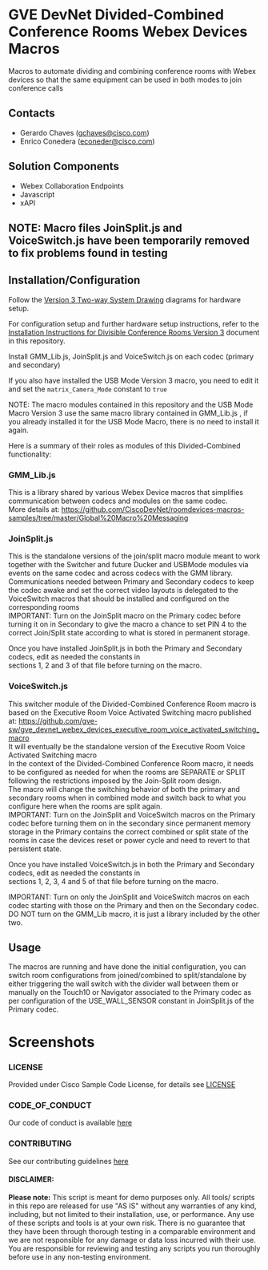 # GVE DevNet Divided-Combined Conference Rooms Webex Devices Macros
Macros to automate dividing and combining conference rooms with Webex devices so that the same equipment can be used in both modes to join conference calls  


## Contacts  
* Gerardo Chaves (gchaves@cisco.com)
* Enrico Conedera (econeder@cisco.com)
  
## Solution Components  
* Webex Collaboration Endpoints  
* Javascript  
* xAPI  
  
  
  
## NOTE: Macro files JoinSplit.js and VoiceSwitch.js have been temporarily removed to fix problems found in testing





## Installation/Configuration  

Follow the [Version 3 Two-way System Drawing](./Version_3_Two-way_System_Drawing.pdf) diagrams for hardware setup.  

For configuration setup and further hardware setup instructions, refer to the [Installation Instructions for Divisible Conference Rooms Version 3](./Installation_Instructions_for_Divisible_Conference_Rooms_Version_3.pdf) document in this repository.  

Install GMM_Lib.js, JoinSplit.js and VoiceSwitch.js on each codec (primary and secondary)  

If you also have installed the USB Mode Version 3 macro, you need to edit it and set the `matrix_Camera_Mode` constant to `true`  

NOTE: The macro modules contained in this repository and the USB Mode Macro Version 3 use the same macro library contained in GMM_Lib.js , if 
you already installed it for the USB Mode Macro, there is no need to install it again.  

Here is a summary of their roles as modules of this Divided-Combined functionality: 

### GMM_Lib.js  

This is a library shared by various Webex Device macros that simplifies communication between codecs and modules on the same codec.  
More details at: https://github.com/CiscoDevNet/roomdevices-macros-samples/tree/master/Global%20Macro%20Messaging  


### JoinSplit.js  

This is the standalone versions of the join/split macro module meant to work together with the Switcher and future Ducker 
and USBMode modules via events on the same codec and across codecs with the GMM library.  
Communications needed between Primary and Secondary codecs to keep the codec awake and set the correct 
video layouts is delegated to the VoiceSwitch macros that should be installed and configured on the corresponding rooms  
IMPORTANT: Turn on the JoinSplit macro on the Primary codec before turning it on in Secondary to give the macro a chance 
to set PIN 4 to the correct Join/Split state according to what is stored in permanent storage.  

Once you have installed JoinSplit.js in both the Primary and Secondary codecs, edit as needed the constants in  
sections 1, 2 and 3 of that file before turning on the macro.  


### VoiceSwitch.js  

This switcher module of the Divided-Combined Conference Room macro is based on the Executive Room Voice Activated Switching macro published at: https://github.com/gve-sw/gve_devnet_webex_devices_executive_room_voice_activated_switching_macro  
It will eventually be the standalone version of the Executive Room Voice Activated Switching macro  
In the context of the Divided-Combined Conference Room macro, it needs to be configured as needed 
for when the rooms are SEPARATE or SPLIT following the restrictions imposed by the Join-Split room design.  
The macro will change the switching behavior of both the primary and secondary rooms when in combined 
mode and switch back to what you configure here when the rooms are split again.  
IMPORTANT: Turn on the JoinSplit and VoiceSwitch macros on the Primary codec before turning them on 
in the secondary since permanent memory storage in the Primary contains the correct combined or split 
state of the rooms in case the devices reset or power cycle and need to revert to that persistent state.  

Once you have installed VoiceSwitch.js in both the Primary and Secondary codecs, edit as needed the constants in  
sections 1, 2, 3, 4 and 5 of that file before turning on the macro.  


IMPORTANT: Turn on only the JoinSplit and VoiceSwitch macros on each codec starting with those on the Primary and then on the Secondary codec.  DO NOT turn on the GMM_Lib macro, it is just a library included by the other two.   

## Usage  

The macros are running and have done the initial configuration, you can switch room configurations from joined/combined to split/standalone by either triggering the wall switch with the divider wall between them or manually on the Touch10 or Navigator associated to the Primary codec as per configuration of the USE_WALL_SENSOR constant in JoinSplit.js of the Primary codec.  

# Screenshots

 

### LICENSE

Provided under Cisco Sample Code License, for details see [LICENSE](LICENSE.md)

### CODE_OF_CONDUCT

Our code of conduct is available [here](CODE_OF_CONDUCT.md)

### CONTRIBUTING

See our contributing guidelines [here](CONTRIBUTING.md)

#### DISCLAIMER:
<b>Please note:</b> This script is meant for demo purposes only. All tools/ scripts in this repo are released for use "AS IS" without any warranties of any kind, including, but not limited to their installation, use, or performance. Any use of these scripts and tools is at your own risk. There is no guarantee that they have been through thorough testing in a comparable environment and we are not responsible for any damage or data loss incurred with their use.
You are responsible for reviewing and testing any scripts you run thoroughly before use in any non-testing environment.
